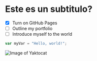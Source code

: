 # Este es un subtitulo?

- [X] Turn on GitHub Pages
- [ ] Outline my portfolio
- [ ] Introduce myself to the world

``` javascript
var myVar = "Hello, world!";
```

![Image of Yaktocat](https://octodex.github.com/images/yaktocat.png)
